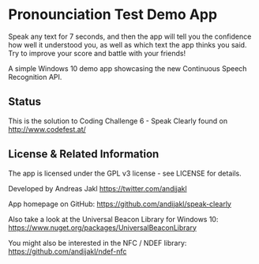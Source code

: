# Pronounciation Test Demo App

Speak any text for 7 seconds, and then the app will tell you the confidence
how well it understood you, as well as which text the app thinks you said.
Try to improve your score and battle with your friends!

A simple Windows 10 demo app showcasing the new Continuous Speech Recognition API.


## Status

This is the solution to Coding Challenge 6 - Speak Clearly found on
http://www.codefest.at/


## License & Related Information

The app is licensed under the GPL v3 license - see LICENSE for details.

Developed by Andreas Jakl
https://twitter.com/andijakl

App homepage on GitHub:
https://github.com/andijakl/speak-clearly

Also take a look at the Universal Beacon Library for Windows 10:
https://www.nuget.org/packages/UniversalBeaconLibrary

You might also be interested in the NFC / NDEF library:
https://github.com/andijakl/ndef-nfc

